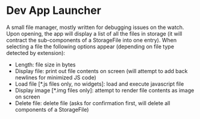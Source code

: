 # Dev App Launcher

A small file manager, mostly written for debugging issues on the watch.
Upon opening, the app will display a list of all the files in storage (it will contract the sub-components of a StorageFile into one entry).
When selecting a file the following options appear (depending on file type detected by extension):

- Length: file size in bytes
- Display file: print out file contents on screen (will attempt to add back newlines for minimized JS code)
- Load file [*.js files only, no widgets]: load and execute javascript file
- Display image [*.img files only]: attempt to render file contents as image on screen
- Delete file: delete file (asks for confirmation first, will delete all components of a StorageFile)
